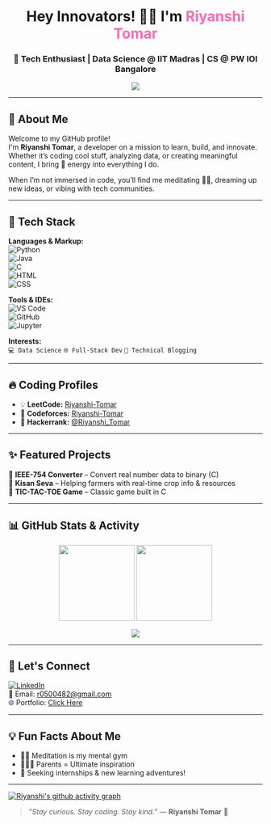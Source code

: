 <h1 align="center">Hey Innovators! 👩‍💻 I'm <span style="color:#FF69B4;">Riyanshi Tomar</span></h1>
<h3 align="center">🌈 Tech Enthusiast | Data Science @ IIT Madras | CS @ PW IOI Bangalore</h3>

<p align="center">
  <img src="https://readme-typing-svg.herokuapp.com/?lines=Passionate+Learner;Full-Stack+Explorer;Loves+to+Code+and+Create!&center=true&width=500&height=45">
</p>

---

## 🌟 About Me

Welcome to my GitHub profile!  
I'm **Riyanshi Tomar**, a developer on a mission to learn, build, and innovate. Whether it’s coding cool stuff, analyzing data, or creating meaningful content, I bring 💯 energy into everything I do.

When I’m not immersed in code, you’ll find me meditating 🧘‍♀️, dreaming up new ideas, or vibing with tech communities.

---

## 🧰 Tech Stack

**Languages & Markup:**  
![Python](https://img.shields.io/badge/-Python-333333?style=flat&logo=python&logoColor=yellow)  
![Java](https://img.shields.io/badge/-Java-333333?style=flat&logo=java&logoColor=orange)  
![C](https://img.shields.io/badge/-C-333333?style=flat&logo=c&logoColor=white)  
![HTML](https://img.shields.io/badge/-HTML5-333333?style=flat&logo=html5&logoColor=orange)  
![CSS](https://img.shields.io/badge/-CSS3-333333?style=flat&logo=css3&logoColor=blue)

**Tools & IDEs:**  
![VS Code](https://img.shields.io/badge/-VSCode-333333?style=flat&logo=visualstudiocode&logoColor=007ACC)  
![GitHub](https://img.shields.io/badge/-GitHub-333333?style=flat&logo=github&logoColor=white)  
![Jupyter](https://img.shields.io/badge/-Jupyter-333333?style=flat&logo=jupyter&logoColor=orange)

**Interests:**  
`💻 Data Science` `🌐 Full-Stack Dev` `📝 Technical Blogging`

---

## 🔥 Coding Profiles

- 💡 **LeetCode:** [Riyanshi-Tomar](https://leetcode.com/u/Riyanshi-Tom)   
- 📘 **Codeforces:** [Riyanshi-Tomar](https://codeforces.com/profile/Riyanshi-Toma)  
- 🧮 **Hackerrank:** [@Riyanshi_Tomar](https://www.hackerrank.com/profile/Riyanshi_Toma)  


---

## ✨ Featured Projects

🔶 **IEEE-754 Converter** – Convert real number data to binary (C)  
🔶 **Kisan Seva** – Helping farmers with real-time crop info & resources  
🔶 **TIC-TAC-TOE Game** – Classic game built in C  

---

## 📊 GitHub Stats & Activity

<p align="center">
  <img src="https://github-readme-stats.vercel.app/api?username=RiyanshiTomar&show_icons=true&theme=radical" height="150"/>
  <img src="https://github-readme-stats.vercel.app/api/top-langs/?username=RiyanshiTomar&layout=compact&theme=radical" height="150"/>
</p>

<p align="center">
  <img src="https://github-readme-streak-stats.herokuapp.com/?user=RiyanshiTomar&theme=radical" />
</p>

---

## 💌 Let's Connect

[![LinkedIn](https://img.shields.io/badge/-LinkedIn-blue?style=flat-square&logo=Linkedin&logoColor=white&link=https://linkedin.com/in/)](https://www.linkedin.com/in/riyanshi-tomar-808ab7318/)  
📧 Email: [r0500482@gmail.com](mailto:r0500482@gmail.com)  
🌐 Portfolio: [Click Here](https://github.com/RiyanshiTomar/github-portfolio/blob/master/Portfolionew.html)

---

## 💡 Fun Facts About Me

- 🧘‍♀️ Meditation is my mental gym  
- 👨‍👩‍👧 Parents = Ultimate inspiration  
- 🚀 Seeking internships & new learning adventures!

---
[![Riyanshi's github activity graph](https://github-readme-activity-graph.vercel.app/graph?username=RiyanshiTomar&bg_color=050505&color=11e83c&line=3fff0a&point=6fff5c&area=true&hide_border=true)](https://github.com/ashutosh00710/github-readme-activity-graph)



> _“Stay curious. Stay coding. Stay kind.”_ 
> — **Riyanshi Tomar** 💜
